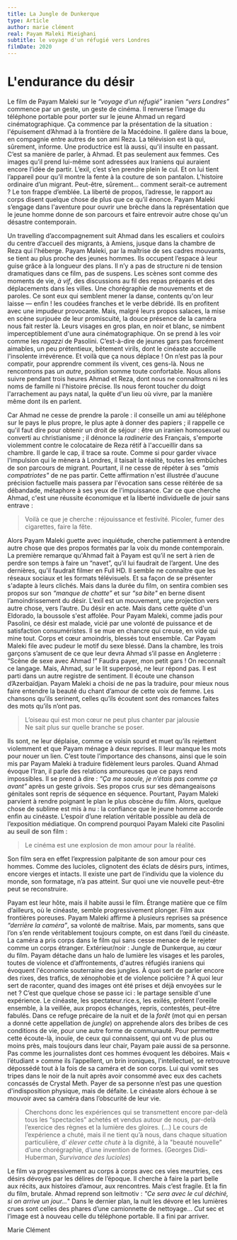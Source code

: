 ```yaml
---
title: La Jungle de Dunkerque 
type: Article 
author: marie clément
real: Payam Maleki Mieighani
subtitle: le voyage d'un réfugié vers Londres
filmDate: 2020
---
```


# L'endurance du désir


Le film de Payam Maleki sur le _“voyage d’un réfugié”_ iranien _“vers Londres”_ commence par un geste, un geste de cinéma. Il renverse l’image du téléphone portable pour porter sur le jeune Ahmad un regard cinématographique. Ça commence par la présentation de la situation : l'épuisement d’Ahmad à la frontière de la Macédoine. Il galère dans la boue, en compagnie entre autres de son ami Reza. La télévision est là qui, sûrement, informe. Une productrice est là aussi, qu'il insulte en passant. C’est sa manière de parler, à Ahmad. Et pas seulement aux femmes. Ces images qu’il prend lui-même sont adressées aux Iraniens qui auraient encore l’idée de partir. L’exil, c’est s’en prendre plein le cul. Et on lui tient l’appareil pour qu’il montre la fente à la couture de son pantalon. L'histoire ordinaire d’un migrant. Peut-être, sûrement… comment serait-ce autrement ? Le ton frappe d’emblée. La liberté de propos, l’adresse, le rapport au corps disent quelque chose de plus que ce qu’il énonce. Payam Maleki s’engage dans l'aventure pour ouvrir une brèche dans la représentation que le jeune homme donne de son parcours et faire entrevoir autre chose qu'un désastre contemporain. 


Un travelling d’accompagnement suit Ahmad dans les escaliers et couloirs du centre d’accueil des migrants, à Amiens, jusque dans la chambre de Reza qui l'héberge. Payam Maleki, par la maîtrise de ses cadres mouvants, se tient au plus proche des jeunes hommes. Ils occupent l’espace à leur guise grâce à la longueur des plans. Il n’y a pas de structure ni de tension dramatiques dans ce film, pas de suspens. Les scènes sont comme des moments de vie, _à vif_, des discussions au fil des repas préparés et des déplacements dans les villes. Une chorégraphie de mouvements et de paroles. Ce sont eux qui semblent mener la danse, contents qu'on leur laisse — enfin ! les coudées franches et le verbe débridé. Ils en profitent avec une impudeur provocante. Mais, malgré leurs propos salaces, la mise en scène surjouée de leur promiscuité, la douce présence de la caméra nous fait rester là. Leurs visages en gros plan, en noir et blanc, se nimbent imperceptiblement d'une aura cinématographique. On se prend à les voir comme les _ragazzi_ de Pasolini. C’est-à-dire de jeunes gars pas forcément aimables, un peu prétentieux, bêtement virils, dont le cinéaste accueille l'insolente irrévérence. Et voilà que ça nous déplace ! On n’est pas là pour compatir, pour apprendre comment ils vivent, ces gens-là. Nous ne rencontrons pas _un autre_, position somme toute confortable. Nous allons suivre pendant trois heures Ahmad et Reza, dont nous ne connaîtrons ni les noms de famille ni l'histoire précise. Ils nous feront toucher du doigt l'arrachement au pays natal, la quête d'un lieu où vivre, par la manière même dont ils en parlent. 


Car Ahmad ne cesse de prendre la parole : il conseille un ami au téléphone sur le pays le plus propre, le plus apte à donner des papiers ; il rappelle ce qu'il faut dire pour obtenir un droit de séjour : être un iranien homosexuel ou converti au christianisme ; il dénonce la _radinerie_ des Français, s'emporte violemment contre le colocataire de Reza rétif à l'accueillir dans sa chambre. Il garde le cap, il trace sa route. Comme si pour garder vivace l'impulsion qui le mènera à Londres, il taisait la réalité, toutes les embûches de son parcours de migrant. Pourtant, il ne cesse de répéter à ses _"amis compatriotes"_ de ne pas partir. Cette affirmation n'est illustrée d'aucune précision factuelle mais passera par l'évocation sans cesse réitérée de sa débandade, métaphore à ses yeux de l'impuissance. Car ce que cherche Ahmad, c'est une réussite économique et la liberté individuelle de jouir sans entrave :
> Voilà ce que je cherche : réjouissance et festivité.
Picoler, fumer des cigarettes, faire la fête.

Alors Payam Maleki guette avec inquiétude, cherche patiemment à entendre autre chose que des propos formatés par la voix du monde contemporain. La première remarque qu'Ahmad fait à Payam est qu’il ne sert à rien de perdre son temps à faire un “navet”, qu’il lui faudrait de l’argent. Une des dernières, qu'il faudrait filmer en Full HD. Il semble ne connaître que les réseaux sociaux et les formats télévisuels. Et sa façon de se présenter s'adapte à leurs clichés. Mais dans la durée du film, on sentira combien ses propos sur son _“manque de chatte”_ et sur _“sa bite"_ en berne disent l’amoindrissement du désir. L’exil est un mouvement, une projection vers autre chose, vers l’autre. Du désir en acte. Mais dans cette quête d'un Eldorado, la boussole s'est affolée. Pour Payam Maleki, comme jadis pour Pasolini, ce désir est malade, vicié par une volonté de puissance et de satisfaction consuméristes. Il se mue en chancre qui creuse, en vide qui mine tout. Corps et cœur amoindris, blessés tout ensemble. Car Payam Maleki file avec pudeur le motif du sexe blessé. Dans la chambre, les trois garçons s’amusent de ce que leur devra Ahmad s’il passe en Angleterre : “Scène de sexe avec Ahmad !” Faudra payer, mon petit gars ! On reconnaît ce langage. Mais, Ahmad, sur le lit superposé, ne leur répond pas. Il est parti dans un autre registre de sentiment. Il écoute une chanson d’Azerbaïdjan. Payam Maleki a choisi de  ne pas la traduire, pour mieux nous faire entendre la beauté du chant d’amour de cette voix de femme. Les chansons qu’ils serinent, celles qu’ils écoutent sont des romances faites des mots qu’ils n’ont pas. 
> L’oiseau qui est mon cœur ne peut plus chanter par jalousie  
Ne sait plus sur quelle branche se poser.


Ils sont, ne leur déplaise, comme ce voisin sourd et muet qu’ils rejettent violemment et que Payam ménage à deux reprises. Il leur manque les mots pour nouer un lien. C’est toute l’importance des chansons, ainsi que le soin mis par Payam Maleki à traduire fidèlement leurs paroles. Quand Ahmad évoque l’Iran, il parle des relations amoureuses que ce pays rend impossibles. Il se prend à dire : _“Ça me saoule, je n’étais pas comme ça avant”_ après un geste grivois. Ses propos crus sur ses démangeaisons génitales sont repris de séquence en séquence. Pourtant, Payam Maleki parvient à rendre poignant le plan le plus obscène du film. Alors, quelque chose de sublime est mis à nu : la confiance que le jeune homme accorde enfin au cinéaste. L’espoir d’une relation véritable possible au delà de l’exposition médiatique. On comprend pourquoi Payam Maleki cite Pasolini au seuil de son film :
> Le cinéma est une explosion de mon amour pour la réalité. 

Son film sera en effet l’expression palpitante de son amour pour ces hommes. Comme des lucioles, clignotent des éclats de désirs purs, intimes, encore vierges et intacts. Il existe une part de l’individu que la violence du monde, son formatage, n’a pas atteint. Sur quoi une vie nouvelle peut-être peut se reconstruire.

Payam est leur hôte, mais il habite aussi le film. Étrange matière que ce film d’ailleurs, où le cinéaste, semble progressivement plonger. Film aux frontières poreuses. Payam Maleki affirme à plusieurs reprises sa présence _“derrière la caméra”_, sa volonté de maîtrise. Mais, par moments, sans que l’on s’en rende véritablement toujours compte, on est dans l’œil du cinéaste. La caméra a pris corps dans le film qui sans cesse menace de le rejeter comme un corps étranger. Extérieur/noir : Jungle de Dunkerque, au cœur du film. Payam détache dans un halo de lumière les visages et les paroles, toutes de violence et d’affrontements, d'autres réfugiés iraniens qui évoquent l'économie souterraine des jungles. À quoi sert de parler encore des rixes, des trafics, de xénophobie et de violence policière ? À quoi leur sert de raconter, quand des images ont été prises et déjà envoyées sur le net ? C’est que quelque chose se passe ici : le partage sensible d'une expérience. Le cinéaste, les spectateur.rice.s, les exilés, prêtent l'oreille ensemble, à la veillée, aux  propos échangés, repris, contestés, peut-être fabulés. Dans ce refuge précaire de la nuit et de la _forêt_ (mot qui en persan a donné cette appellation de _jungle_) on apprehende alors des bribes de ces conditions de vie, pour une autre forme de communauté. Pour permettre cette écoute-là, inouïe, de ceux qui connaissent, qui ont vu de plus ou moins près, mais toujours dans leur chair, Payam paie aussi de sa personne. Pas comme les journalistes dont ces hommes évoquent les déboires. Mais « l’étudiant » comme ils l’appellent, un brin ironiques, l'intellectuel, se retrouve dépossédé tout à la fois de sa caméra et de son corps. Lui qui vomit ses tripes dans le noir de la nuit après avoir consommé avec eux des cachets concassés de Crystal Meth. Payer de sa personne n’est pas une question d'indisposition physique, mais de défaite. Le cinéaste alors échoue à se mouvoir avec sa caméra dans l’obscurité de leur vie.


 > Cherchons donc les expériences qui se transmettent encore par-delà tous les “spectacles” achetés et vendus autour de nous, par-delà l’exercice des règnes et la lumière des gloires. (...) Le cours de l’expérience a chuté, mais il ne tient qu’à nous, dans chaque situation particulière, d’ _élever cette chute_ à la dignité, à la "beauté nouvelle” d’une chorégraphie, d’une invention de formes. (Georges Didi-Huberman, _Survivance des lucioles_)


Le film va progressivement au corps à corps avec ces vies meurtries, ces désirs dévoyés par les délires de l’époque. Il cherche à faire la part belle aux récits, aux histoires d’amour, aux rencontres. Mais c’est fragile. Et la fin du film, brutale. Ahmad reprend son leitmotiv : _"Ce sera avec le cul déchiré, si on arrive un jour…_" Dans le dernier plan, la nuit les dévore et les lumières crues sont celles des phares d’une camionnette de nettoyage… _Cut_ sec et l’image est à nouveau celle du téléphone portable. Il a fini par arriver.

Marie Clément

